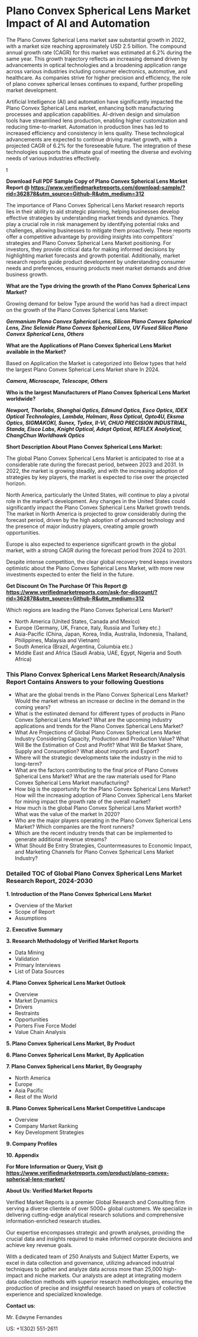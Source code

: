 <meta name="title" content="Global Plano Convex Spherical Lens Market Impact of AI and Automation"><meta name="description" content="The Plano Convex Spherical Lens market saw substantial growth in 2022, with a market size reaching approximately USD 2.5 billion. The compound annual growth rate (CAGR"><meta name="title" content="Plano Convex Spherical Lens Market Size, Share, Scope, Trends, Growth, Opportunities, Analysis, Forecast"><h1>Plano Convex Spherical Lens Market Impact of AI and Automation</h1><p>The Plano Convex Spherical Lens market saw substantial growth in 2022, with a market size reaching approximately USD 2.5 billion. The compound annual growth rate (CAGR) for this market was estimated at 6.2% during the same year. This growth trajectory reflects an increasing demand driven by advancements in optical technologies and a broadening application range across various industries including consumer electronics, automotive, and healthcare. As companies strive for higher precision and efficiency, the role of plano convex spherical lenses continues to expand, further propelling market development.</p><p>Artificial Intelligence (AI) and automation have significantly impacted the Plano Convex Spherical Lens market, enhancing both manufacturing processes and application capabilities. AI-driven design and simulation tools have streamlined lens production, enabling higher customization and reducing time-to-market. Automation in production lines has led to increased efficiency and consistency in lens quality. These technological advancements are expected to continue driving market growth, with a projected CAGR of 6.2% for the foreseeable future. The integration of these technologies supports the ultimate goal of meeting the diverse and evolving needs of various industries effectively.</p>t</p><p id="" class=""><strong>Download Full PDF Sample Copy of Plano Convex Spherical Lens Market Report @ <a href="https://www.verifiedmarketreports.com/download-sample/?rid=362878&utm_source=Github-R&utm_medium=312" target="_blank">https://www.verifiedmarketreports.com/download-sample/?rid=362878&utm_source=Github-R&utm_medium=312</a></strong></p><p>The importance of&nbsp;Plano Convex Spherical Lens Market research reports lies in their ability to aid strategic planning, helping businesses develop effective strategies by understanding market trends and dynamics. They play a crucial role in risk management by identifying potential risks and challenges, allowing businesses to mitigate them proactively. These reports offer a competitive advantage by providing insights into competitors' strategies and Plano Convex Spherical Lens Market positioning. For investors, they provide critical data for making informed decisions by highlighting market forecasts and growth potential. Additionally, market research reports guide product development by understanding consumer needs and preferences, ensuring products meet market demands and drive business growth.</p><p><strong>What are the&nbsp;Type driving the growth of the Plano Convex Spherical Lens Market?</strong></p><p id="" class="">Growing demand for below Type around the world has had a direct impact on the growth of the Plano Convex Spherical Lens Market:</p><em><strong>Germanium Plano Convex Spherical Lens, Silicon Plano Convex Spherical Lens, Zinc Selenide Plano Convex Spherical Lens, UV Fused Silica Plano Convex Spherical Lens, Others</strong></em></p><strong>What are the&nbsp;Applications&nbsp;of Plano Convex Spherical Lens Market available in the Market?</strong></p><p id="" class="">Based on Application the Market is categorized into Below types that held the largest Plano Convex Spherical Lens Market share In 2024.</p><em><strong>Camera, Microscope, Telescope, Others</strong></em></p><strong>Who is the largest Manufacturers of Plano Convex Spherical Lens Market worldwide?</strong></p><p><em><strong>Newport, Thorlabs, Shanghai Optics, Edmund Optics, Esco Optics, IDEX Optical Technologies, Lambda, Holmarc, Ross Optical, Opto4U, Eksma Optics, SIGMAKOKI, Sunex, Tydex, II-VI, CHUO PRECISION INDUSTRIAL, Standa, Eisco Labs, Knight Optical, Adept Optical, REFLEX Analytical, ChangChun Worldhawk Optics</strong></em></p><p id="" class=""><strong>Short Description About Plano Convex Spherical Lens Market:</strong></p><p>The global Plano Convex Spherical Lens Market is anticipated to rise at a considerable rate during the forecast period, between 2023 and 2031. In 2022, the market is growing steadily, and with the increasing adoption of strategies by key players, the market is expected to rise over the projected horizon.</p><p>North America, particularly the United States, will continue to play a pivotal role in the market's development. Any changes in the United States could significantly impact the Plano Convex Spherical Lens Market growth trends. The market in North America is projected to grow considerably during the forecast period, driven by the high adoption of advanced technology and the presence of major industry players, creating ample growth opportunities.</p><p>Europe is also expected to experience significant growth in the global market, with a strong CAGR during the forecast period from 2024 to 2031.</p><p>Despite intense competition, the clear global recovery trend keeps investors optimistic about the Plano Convex Spherical Lens Market, with more new investments expected to enter the field in the future.</p><p id="" class=""><strong>Get Discount On The Purchase Of This Report @ <a href="https://www.verifiedmarketreports.com/ask-for-discount/?rid=362878&utm_source=Github-R&utm_medium=312" target="_blank">https://www.verifiedmarketreports.com/ask-for-discount/?rid=362878&utm_source=Github-R&utm_medium=312</a></strong></p>Which regions are leading the Plano Convex Spherical Lens Market?</p><ul><li>North America (United States, Canada and Mexico)</li><li>Europe (Germany, UK, France, Italy, Russia and Turkey etc.)</li><li>Asia-Pacific (China, Japan, Korea, India, Australia, Indonesia, Thailand, Philippines, Malaysia and Vietnam)</li><li>South America (Brazil, Argentina, Columbia etc.)</li><li>Middle East and Africa (Saudi Arabia, UAE, Egypt, Nigeria and South Africa)</li></ul><h3 id="" class="">This Plano Convex Spherical Lens Market Research/Analysis Report Contains Answers to your following Questions</h3><ul><li>What are the global trends in the Plano Convex Spherical Lens Market? Would the market witness an increase or decline in the demand in the coming years?</li><li>What is the estimated demand for different types of products in Plano Convex Spherical Lens Market? What are the upcoming industry applications and trends for the Plano Convex Spherical Lens Market?</li><li>What Are Projections of Global Plano Convex Spherical Lens Market Industry Considering Capacity, Production and Production Value? What Will Be the Estimation of Cost and Profit? What Will Be Market Share, Supply and Consumption? What about imports and Export?</li><li>Where will the strategic developments take the industry in the mid to long-term?</li><li>What are the factors contributing to the final price of Plano Convex Spherical Lens Market? What are the raw materials used for Plano Convex Spherical Lens Market manufacturing?</li><li>How big is the opportunity for the Plano Convex Spherical Lens Market? How will the increasing adoption of Plano Convex Spherical Lens Market for mining impact the growth rate of the overall market?</li><li>How much is the global Plano Convex Spherical Lens Market worth? What was the value of the market In 2020?</li><li>Who are the major players operating in the Plano Convex Spherical Lens Market? Which companies are the front runners?</li><li>Which are the recent industry trends that can be implemented to generate additional revenue streams?</li><li>What Should Be Entry Strategies, Countermeasures to Economic Impact, and Marketing Channels for Plano Convex Spherical Lens Market Industry?</li></ul><h3 id="" class="">Detailed TOC of Global Plano Convex Spherical Lens Market Research Report, 2024-2030</h3><p id="" class=""><strong>1. Introduction of the Plano Convex Spherical Lens Market</strong></p><ul><li>Overview of the Market</li><li>Scope of Report</li><li>Assumptions</li></ul><p id="" class=""><strong>2. Executive Summary</strong></p><p id="" class=""><strong>3. Research Methodology of Verified Market Reports</strong></p><ul><li>Data Mining</li><li>Validation</li><li>Primary Interviews</li><li>List of Data Sources</li></ul><p id="" class=""><strong>4. Plano Convex Spherical Lens Market Outlook</strong></p><ul><li>Overview</li><li>Market Dynamics</li><li>Drivers</li><li>Restraints</li><li>Opportunities</li><li>Porters Five Force Model</li><li>Value Chain Analysis</li></ul><p id="" class=""><strong>5. Plano Convex Spherical Lens Market, By Product</strong></p><p id="" class=""><strong>6. Plano Convex Spherical Lens Market, By Application</strong></p><p id="" class=""><strong>7. Plano Convex Spherical Lens Market, By Geography</strong></p><ul><li>North America</li><li>Europe</li><li>Asia Pacific</li><li>Rest of the World</li></ul><p id="" class=""><strong>8. Plano Convex Spherical Lens Market Competitive Landscape</strong></p><ul><li>Overview</li><li>Company Market Ranking</li><li>Key Development Strategies</li></ul><p id="" class=""><strong>9. Company Profiles</strong></p><p id="" class=""><strong>10. Appendix</strong></p><p id="" class=""><strong>For More Information or Query, Visit @ <a href="https://www.verifiedmarketreports.com/product/plano-convex-spherical-lens-market/" target="_blank">https://www.verifiedmarketreports.com/product/plano-convex-spherical-lens-market/</a></strong></p><p id="" class=""><strong>About Us: Verified Market Reports</strong></p><p id="" class="">Verified Market Reports is a premier Global Research and Consulting firm serving a diverse clientele of over 5000+ global customers. We specialize in delivering cutting-edge analytical research solutions and comprehensive information-enriched research studies.</p><p id="" class="">Our expertise encompasses strategic and growth analyses, providing the crucial data and insights required to make informed corporate decisions and achieve key revenue goals.</p><p id="" class="">With a dedicated team of 250 Analysts and Subject Matter Experts, we excel in data collection and governance, utilizing advanced industrial techniques to gather and analyze data across more than 25,000 high-impact and niche markets. Our analysts are adept at integrating modern data collection methods with superior research methodologies, ensuring the production of precise and insightful research based on years of collective experience and specialized knowledge.</p><p id="" class=""><strong>Contact us:</strong></p><p id="" class="">Mr. Edwyne Fernandes</p><p id="" class="">US: +1(302) 551-2611</p>